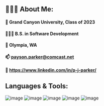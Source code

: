 ## 👨🏻‍💻 About Me:
#### 🏫 Grand Canyon University, Class of 2023
#### 👨🏻‍🎓 B.S. in Software Development
#### 📍 Olympia, WA
#### 📫 payson.parker@comcast.net
#### 🔗 https://www.linkedin.com/in/p-j-parker/

## Languages & Tools:
![image](https://user-images.githubusercontent.com/90354190/209887181-1dc08466-36dd-47cd-ae6b-edcc7fdd5970.png)
![image](https://user-images.githubusercontent.com/90354190/209887212-0c73e0cc-cf3b-4c6e-b9fc-0823772419bb.png)
![image](https://user-images.githubusercontent.com/90354190/209887305-b06baa41-4775-4bed-b733-ae3180564c8f.png)
![image](https://user-images.githubusercontent.com/90354190/209887244-1241fc45-2003-4e98-bf5b-3f49a9ef6f50.png)
![image](https://user-images.githubusercontent.com/90354190/209887264-f8302fe4-ef6c-4ea1-9d35-2e93c1e1d20b.png)



<!--
**paysonjparker/paysonjparker** is a ✨ _special_ ✨ repository because its `README.md` (this file) appears on your GitHub profile.

Here are some ideas to get you started:

- 🔭 I’m currently working on ...
- 🌱 I’m currently learning ...
- 👯 I’m looking to collaborate on ...
- 🤔 I’m looking for help with ...
- 💬 Ask me about ...
- 📫 How to reach me: ...
- 😄 Pronouns: ...
- ⚡ Fun fact: ...
-->
